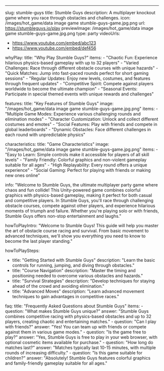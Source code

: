 ---
slug: stumble-guys
title: Stumble Guys
description: A multiplayer knockout game where you race through obstacles and challenges.
icon: /images/hot_game/data image game stumble-guys-game.jpg.png
url: https://stumbleguys.io/play
previewImage: /images/hot_game/data image game stumble-guys-game.jpg.png
type: party
videoUrls:
  - https://www.youtube.com/embed/abc123
  - https://www.youtube.com/embed/def456

whyPlay:
  title: "Why Play Stumble Guys?"
  items:
    - "Chaotic Fun: Experience hilarious physics-based gameplay with up to 32 players"
    - "Varied Challenges: Race through different obstacle courses with unique hazards"
    - "Quick Matches: Jump into fast-paced rounds perfect for short gaming sessions"
    - "Regular Updates: Enjoy new levels, costumes, and features through frequent updates"
    - "Competitive Spirit: Compete against players worldwide to become the ultimate champion"
    - "Seasonal Events: Participate in special themed events with unique rewards and challenges"

features:
  title: "Key Features of Stumble Guys"
  image: "/images/hot_game/data image game stumble-guys-game.jpg.png"
  items:
    - "Multiple Game Modes: Experience various challenging rounds and elimination modes"
    - "Character Customization: Unlock and collect different costumes and emotes"
    - "Social Features: Play with friends and compete in global leaderboards"
    - "Dynamic Obstacles: Face different challenges in each round with unpredictable physics"

characteristics:
  title: "Game Characteristics"
  image: "/images/hot_game/data image game stumble-guys-game.jpg.png"
  items:
    - "Easy to Learn: Simple controls make it accessible for players of all skill levels"
    - "Family Friendly: Colorful graphics and non-violent gameplay suitable for all ages"
    - "High Replayability: Every round offers a unique experience"
    - "Social Gaming: Perfect for playing with friends or making new ones online"

info: "Welcome to Stumble Guys, the ultimate multiplayer party game where chaos and fun collide! This Unity-powered game combines colorful graphics with physics-based gameplay, making it perfect for both casual and competitive players. In Stumble Guys, you'll race through challenging obstacle courses, compete against other players, and experience hilarious moments of triumph and failure. Whether you're playing solo or with friends, Stumble Guys offers non-stop entertainment and laughs."

howToPlayIntro: "Welcome to Stumble Guys! This guide will help you master the art of obstacle course racing and survival. From basic movement to advanced techniques, we'll show you everything you need to know to become the last player standing."

howToPlaySteps:
  - title: "Getting Started with Stumble Guys"
    description: "Learn the basic controls for running, jumping, and diving through obstacles."
  - title: "Course Navigation"
    description: "Master the timing and positioning needed to overcome various obstacles and hazards."
  - title: "Survival Strategies"
    description: "Develop techniques for staying ahead of the crowd and avoiding elimination."
  - title: "Advanced Moves"
    description: "Learn advanced movement techniques to gain advantages in competitive races."

faq:
  title: "Frequently Asked Questions about Stumble Guys"
  items:
    - question: "What makes Stumble Guys unique?"
      answer: "Stumble Guys combines competitive racing with physics-based obstacles and up to 32 players, creating chaotic and entertaining matches."
    - question: "Can I play with friends?"
      answer: "Yes! You can team up with friends or compete against them in various game modes."
    - question: "Is the game free to play?"
      answer: "Yes, Stumble Guys is free to play in your web browser, with optional cosmetic items available for purchase."
    - question: "How long do matches last?"
      answer: "Matches typically last 10-15 minutes, with multiple rounds of increasing difficulty."
    - question: "Is this game suitable for children?"
      answer: "Absolutely! Stumble Guys features colorful graphics and family-friendly gameplay suitable for all ages." 